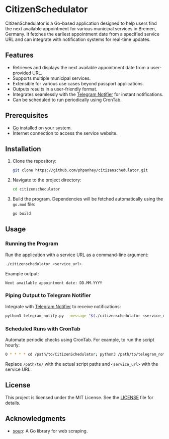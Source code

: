 # CitizenSchedulator

CitizenSchedulator is a Go-based application designed to help users find the next available appointment for various municipal services in Bremen, Germany. It fetches the earliest appointment date from a specified service URL and can integrate with notification systems for real-time updates.

## Features

- Retrieves and displays the next available appointment date from a user-provided URL.
- Supports multiple municipal services.
- Extensible for various use cases beyond passport applications.
- Outputs results in a user-friendly format.
- Integrates seamlessly with the [Telegram Notifier](https://github.com/phpanhey/telegram_notify) for instant notifications.
- Can be scheduled to run periodically using CronTab.

## Prerequisites

- [Go](https://golang.org/dl/) installed on your system.
- Internet connection to access the service website.

## Installation

1. Clone the repository:
   ```bash
   git clone https://github.com/phpanhey/citizenschedulator.git
   ```
2. Navigate to the project directory:
   ```bash
   cd citizenschedulator
   ```
3. Build the program. Dependencies will be fetched automatically using the `go.mod` file:
   ```bash
   go build
   ```

## Usage

### Running the Program
Run the application with a service URL as a command-line argument:
```bash
./citizenschedulator <service_url>
```
Example output:
```
Next available appointment date: DD.MM.YYYY
```

### Piping Output to Telegram Notifier
Integrate with [Telegram Notifier](https://github.com/phpanhey/telegram_notify) to receive notifications:
```bash
python3 telegram_notify.py --message "$(./citizenschedulator <service_url>)" --telegram_bot_token "<your_bot_token>" --telegram_user_id "<your_user_id>"
```

### Scheduled Runs with CronTab
Automate periodic checks using CronTab. For example, to run the script hourly:
```bash
0 * * * * cd /path/to/CitizenSchedulator; python3 /path/to/telegram_notify.py --message "$(./citizenschedulator <service_url>)" --telegram_bot_token "<your_bot_token>" --telegram_user_id "<your_user_id>"; cd;
```
Replace `/path/to/` with the actual script paths and `<service_url>` with the service URL.

## License

This project is licensed under the MIT License. See the [LICENSE](LICENSE) file for details.

## Acknowledgments

- [soup](https://github.com/anaskhan96/soup): A Go library for web scraping.